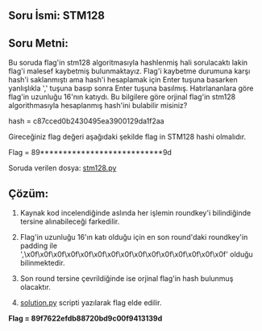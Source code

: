 ## Soru İsmi: STM128

## Soru Metni: 

Bu soruda flag'in stm128 algoritmasıyla hashlenmiş hali sorulacaktı lakin flag'i malesef kaybetmiş bulunmaktayız.
Flag'i kaybetme durumuna karşı hash'i saklanmıştı ama hash'i hesaplamak için Enter tuşuna basarken yanlışlıkla ',' 
tuşuna basıp sonra Enter tuşuna basılmış. Hatırlananlara göre flag'in uzunluğu 16'nın katıydı. 
Bu bilgilere göre orjinal flag'in stm128 algorithmasıyla hesaplanmış hash'ini bulabilir misiniz? 

hash = c87cced0b2430495ea3900129da1f2aa

Gireceğiniz flag değeri aşağıdaki şekilde flag in STM128 hashi olmalıdır. 

Flag = 89***************************9d

Soruda verilen dosya: [stm128.py](stm128.py)

## Çözüm: 

1. Kaynak kod incelendiğinde aslında her işlemin roundkey'i bilindiğinde tersine alınabileceği farkedilir.

2. Flag'in uzunluğu 16'ın katı olduğu için en son round'daki roundkey'in padding ile 
',\x0f\x0f\x0f\x0f\x0f\x0f\x0f\x0f\x0f\x0f\x0f\x0f\x0f\x0f\x0f' olduğu bilinmektedir.

3. Son round tersine çevrildiğinde ise orjinal flag'in hash bulunmuş olacaktır.

4. [solution.py](solution.py) scripti yazılarak flag elde edilir.

**Flag  = 89f7622efdb88720bd9c00f9413139d**

